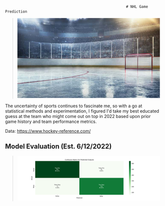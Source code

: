                                                           # NHL Game Prediction
> ![hockey](images/ice-hockey-rink-670px.jpg)

The uncertainty of sports continues to fascinate me, so with a go at statistical methods and experimentation, I figured I'd take my best educated guess at the team who might come out on top in 2022 based upon prior game history and team performance metrics.

Data:
https://www.hockey-reference.com/

## Model Evaluation (Est. 6/12/2022)
> ![confusion_matrix](/images/confusion_matrix.png)
